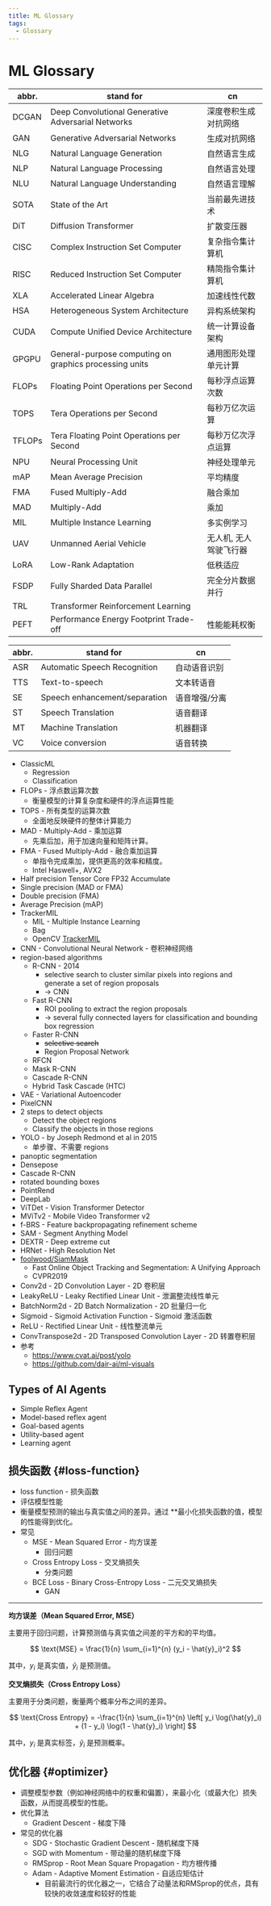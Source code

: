 ```yaml
---
title: ML Glossary
tags:
  - Glossary
---
```


# ML Glossary

| abbr.  | stand for                                              | cn                     |
| ------ | ------------------------------------------------------ | ---------------------- |
| DCGAN  | Deep Convolutional Generative Adversarial Networks     | 深度卷积生成对抗网络   |
| GAN    | Generative Adversarial Networks                        | 生成对抗网络           |
| NLG    | Natural Language Generation                            | 自然语言生成           |
| NLP    | Natural Language Processing                            | 自然语言处理           |
| NLU    | Natural Language Understanding                         | 自然语言理解           |
| SOTA   | State of the Art                                       | 当前最先进技术         |
| DiT    | Diffusion Transformer                                  | 扩散变压器             |
| CISC   | Complex Instruction Set Computer                       | 复杂指令集计算机       |
| RISC   | Reduced Instruction Set Computer                       | 精简指令集计算机       |
| XLA    | Accelerated Linear Algebra                             | 加速线性代数           |
| HSA    | Heterogeneous System Architecture                      | 异构系统架构           |
| CUDA   | Compute Unified Device Architecture                    | 统一计算设备架构       |
| GPGPU  | General-purpose computing on graphics processing units | 通用图形处理单元计算   |
| FLOPs  | Floating Point Operations per Second                   | 每秒浮点运算次数       |
| TOPS   | Tera Operations per Second                             | 每秒万亿次运算         |
| TFLOPs | Tera Floating Point Operations per Second              | 每秒万亿次浮点运算     |
| NPU    | Neural Processing Unit                                 | 神经处理单元           |
| mAP    | Mean Average Precision                                 | 平均精度               |
| FMA    | Fused Multiply-Add                                     | 融合乘加               |
| MAD    | Multiply-Add                                           | 乘加                   |
| MIL    | Multiple Instance Learning                             | 多实例学习             |
| UAV    | Unmanned Aerial Vehicle                                | 无人机, 无人驾驶飞行器 |
| LoRA   | Low-Rank Adaptation                                    | 低秩适应               |
| FSDP   | Fully Sharded Data Parallel                            | 完全分片数据并行       |
| TRL    | Transformer Reinforcement Learning                     |
| PEFT   | Performance Energy Footprint Trade-off                 | 性能能耗权衡           |

| abbr. | stand for                     | cn            |
| ----- | ----------------------------- | ------------- |
| ASR   | Automatic Speech Recognition  | 自动语音识别  |
| TTS   | Text-to-speech                | 文本转语音    |
| SE    | Speech enhancement/separation | 语音增强/分离 |
| ST    | Speech Translation            | 语音翻译      |
| MT    | Machine Translation           | 机器翻译      |
| VC    | Voice conversion              | 语音转换      |

- ClassicML
  - Regression
  - Classification
- FLOPs - 浮点数运算次数
  - 衡量模型的计算复杂度和硬件的浮点运算性能
- TOPS - 所有类型的运算次数
  - 全面地反映硬件的整体计算能力
- MAD - Multiply-Add - 乘加运算
  - 先乘后加，用于加速向量和矩阵计算。
- FMA - Fused Multiply-Add - 融合乘加运算
  - 单指令完成乘加，提供更高的效率和精度。
  - Intel Haswell+, AVX2
- Half precision Tensor Core FP32 Accumulate
- Single precision (MAD or FMA)
- Double precision (FMA)
- Average Precision (mAP)
- TrackerMIL
  - MIL - Multiple Instance Learning
  - Bag
  - OpenCV [TrackerMIL](https://docs.opencv.org/4.x/d0/d26/classcv_1_1TrackerMIL.html)
- CNN - Convolutional Neural Network - 卷积神经网络
- region-based algorithms
  - R-CNN - 2014
    - selective search to cluster similar pixels into regions and generate a set of region proposals
    - -> CNN
  - Fast R-CNN
    - ROI pooling to extract the region proposals
    - -> several fully connected layers for classification and bounding box regression
  - Faster R-CNN
    - ~~selective search~~
    - Region Proposal Network
  - RFCN
  - Mask R-CNN
  - Cascade R-CNN
  - Hybrid Task Cascade (HTC)
- VAE - Variational Autoencoder
- PixelCNN
- 2 steps to detect objects
  - Detect the object regions
  - Classify the objects in those regions
- YOLO - by Joseph Redmond et al in 2015
  - 单步骤、不需要 regions
- panoptic segmentation
- Densepose
- Cascade R-CNN
- rotated bounding boxes
- PointRend
- DeepLab
- ViTDet - Vision Transformer Detector
- MViTv2 - Mobile Video Transformer v2
- f-BRS - Feature backpropagating refinement scheme
- SAM - Segment Anything Model
- DEXTR - Deep extreme cut
- HRNet - High Resolution Net
- [foolwood/SiamMask](https://github.com/foolwood/SiamMask)
  - Fast Online Object Tracking and Segmentation: A Unifying Approach
  - CVPR2019
- Conv2d - 2D Convolution Layer - 2D 卷积层
- LeakyReLU - Leaky Rectified Linear Unit - 泄漏整流线性单元
- BatchNorm2d - 2D Batch Normalization - 2D 批量归一化
- Sigmoid - Sigmoid Activation Function - Sigmoid 激活函数
- ReLU - Rectified Linear Unit - 线性整流单元
- ConvTranspose2d - 2D Transposed Convolution Layer - 2D 转置卷积层
- 参考
  - https://www.cvat.ai/post/yolo
  - https://github.com/dair-ai/ml-visuals

## Types of AI Agents

- Simple Reflex Agent
- Model-based reflex agent
- Goal-based agents
- Utility-based agent
- Learning agent

## 损失函数 {#loss-function}

- loss function - 损失函数
- 评估模型性能
- 衡量模型预测的输出与真实值之间的差异。通过 \*\*最小化损失函数的值，模型的性能得到优化。
- 常见
  - MSE - Mean Squared Error - 均方误差
    - 回归问题
  - Cross Entropy Loss - 交叉熵损失
    - 分类问题
  - BCE Loss - Binary Cross-Entropy Loss - 二元交叉熵损失
    - GAN

---

**均方误差（Mean Squared Error, MSE）**

主要用于回归问题，计算预测值与真实值之间差的平方和的平均值。

$$
\text{MSE} = \frac{1}{n} \sum_{i=1}^{n} (y_i - \hat{y}_i)^2
$$

其中，$y_i$ 是真实值，$\hat{y}_i$ 是预测值。

**交叉熵损失（Cross Entropy Loss）**

主要用于分类问题，衡量两个概率分布之间的差异。

$$
\text{Cross Entropy} = -\frac{1}{n} \sum_{i=1}^{n} \left[ y_i \log(\hat{y}_i) + (1 - y_i) \log(1 - \hat{y}_i) \right]
$$

其中，$y_i$ 是真实标签，$\hat{y}_i$ 是预测概率。

## 优化器 {#optimizer}

- 调整模型参数（例如神经网络中的权重和偏置），来最小化（或最大化）损失函数，从而提高模型的性能。
- 优化算法
  - Gradient Descent - 梯度下降
- 常见的优化器
  - SDG - Stochastic Gradient Descent - 随机梯度下降
  - SGD with Momentum - 带动量的随机梯度下降
  - RMSprop - Root Mean Square Propagation - 均方根传播
  - Adam - Adaptive Moment Estimation - 自适应矩估计
    - 目前最流行的优化器之一，它结合了动量法和RMSprop的优点，具有较快的收敛速度和较好的性能
